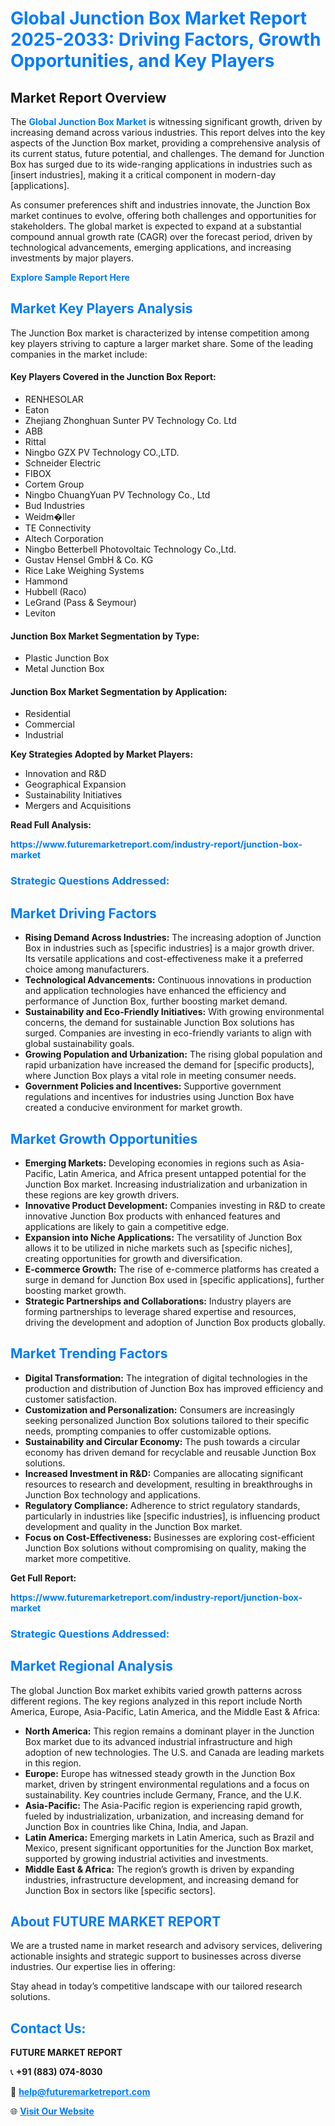 <h1 style="color: #007BFF;">Global Junction Box Market Report 2025-2033: Driving Factors, Growth Opportunities, and Key Players</h1>

<section id="overview">
<h2>Market Report Overview</h2>
<p>The <a href="https://www.futuremarketreport.com/industry-report/junction-box-market" style="color: #007BFF; text-decoration: none;"><strong>Global Junction Box Market</strong></a> is witnessing significant growth, driven by increasing demand across various industries. This report delves into the key aspects of the Junction Box market, providing a comprehensive analysis of its current status, future potential, and challenges. The demand for Junction Box has surged due to its wide-ranging applications in industries such as [insert industries], making it a critical component in modern-day [applications].</p>
<p>As consumer preferences shift and industries innovate, the Junction Box market continues to evolve, offering both challenges and opportunities for stakeholders. The global market is expected to expand at a substantial compound annual growth rate (CAGR) over the forecast period, driven by technological advancements, emerging applications, and increasing investments by major players.</p>
</section>

<section id="overview">
<p><a href="https://www.futuremarketreport.com/request-sample/reportId=96637" style="color: #007BFF; text-decoration: none;"><strong>Explore Sample Report Here</strong></a></p>
</section>

<section id="key-players">
<h2 style="color: #007BFF;">Market Key Players Analysis</h2>
<p>The Junction Box market is characterized by intense competition among key players striving to capture a larger market share. Some of the leading companies in the market include:</p>
<h4>Key Players Covered in the Junction Box Report:</h4>
<ul><li>RENHESOLAR</li><li>Eaton</li><li>Zhejiang Zhonghuan Sunter PV Technology Co. Ltd</li><li>ABB</li><li>Rittal</li><li>Ningbo GZX PV Technology CO.,LTD.</li><li>Schneider Electric</li><li>FIBOX</li><li>Cortem Group</li><li>Ningbo ChuangYuan PV Technology Co., Ltd</li><li>Bud Industries</li><li>Weidm�ller</li><li>TE Connectivity</li><li>Altech Corporation</li><li>Ningbo Betterbell Photovoltaic Technology Co.,Ltd.</li><li>Gustav Hensel GmbH &amp; Co. KG</li><li>Rice Lake Weighing Systems</li><li>Hammond</li><li>Hubbell (Raco)</li><li>LeGrand (Pass &amp; Seymour)</li><li>Leviton</li></ul>
<h4>Junction Box Market Segmentation by Type:</h4>
<ul><li>Plastic Junction Box</li><li>Metal Junction Box</li></ul>

<h4>Junction Box Market Segmentation by Application:</h4>
<ul><li>Residential</li><li>Commercial</li><li>Industrial</li></ul>
<p><strong>Key Strategies Adopted by Market Players:</strong></p>
<ul>
<li>Innovation and R&D</li>
<li>Geographical Expansion</li>
<li>Sustainability Initiatives</li>
<li>Mergers and Acquisitions</li>
</ul>
</section>

<section>
<p><strong>Read Full Analysis: </strong></p><a href="https://www.futuremarketreport.com/industry-report/junction-box-market" style="color: #007BFF; text-decoration: none;"><strong>https://www.futuremarketreport.com/industry-report/junction-box-market</strong></a>
<h3 style="color: #007BFF;">Strategic Questions Addressed:</h3>
</section>

<section id="driving-factors">
<h2 style="color: #007BFF;">Market Driving Factors</h2>
<ul>
<li><strong>Rising Demand Across Industries:</strong> The increasing adoption of Junction Box in industries such as [specific industries] is a major growth driver. Its versatile applications and cost-effectiveness make it a preferred choice among manufacturers.</li>
<li><strong>Technological Advancements:</strong> Continuous innovations in production and application technologies have enhanced the efficiency and performance of Junction Box, further boosting market demand.</li>
<li><strong>Sustainability and Eco-Friendly Initiatives:</strong> With growing environmental concerns, the demand for sustainable Junction Box solutions has surged. Companies are investing in eco-friendly variants to align with global sustainability goals.</li>
<li><strong>Growing Population and Urbanization:</strong> The rising global population and rapid urbanization have increased the demand for [specific products], where Junction Box plays a vital role in meeting consumer needs.</li>
<li><strong>Government Policies and Incentives:</strong> Supportive government regulations and incentives for industries using Junction Box have created a conducive environment for market growth.</li>
</ul>
</section>

<section id="growth-opportunities">
<h2 style="color: #007BFF;">Market Growth Opportunities</h2>
<ul>
<li><strong>Emerging Markets:</strong> Developing economies in regions such as Asia-Pacific, Latin America, and Africa present untapped potential for the Junction Box market. Increasing industrialization and urbanization in these regions are key growth drivers.</li>
<li><strong>Innovative Product Development:</strong> Companies investing in R&D to create innovative Junction Box products with enhanced features and applications are likely to gain a competitive edge.</li>
<li><strong>Expansion into Niche Applications:</strong> The versatility of Junction Box allows it to be utilized in niche markets such as [specific niches], creating opportunities for growth and diversification.</li>
<li><strong>E-commerce Growth:</strong> The rise of e-commerce platforms has created a surge in demand for Junction Box used in [specific applications], further boosting market growth.</li>
<li><strong>Strategic Partnerships and Collaborations:</strong> Industry players are forming partnerships to leverage shared expertise and resources, driving the development and adoption of Junction Box products globally.</li>
</ul>
</section>

<section id="trending-factors">
<h2 style="color: #007BFF;">Market Trending Factors</h2>
<ul>
<li><strong>Digital Transformation:</strong> The integration of digital technologies in the production and distribution of Junction Box has improved efficiency and customer satisfaction.</li>
<li><strong>Customization and Personalization:</strong> Consumers are increasingly seeking personalized Junction Box solutions tailored to their specific needs, prompting companies to offer customizable options.</li>
<li><strong>Sustainability and Circular Economy:</strong> The push towards a circular economy has driven demand for recyclable and reusable Junction Box solutions.</li>
<li><strong>Increased Investment in R&D:</strong> Companies are allocating significant resources to research and development, resulting in breakthroughs in Junction Box technology and applications.</li>
<li><strong>Regulatory Compliance:</strong> Adherence to strict regulatory standards, particularly in industries like [specific industries], is influencing product development and quality in the Junction Box market.</li>
<li><strong>Focus on Cost-Effectiveness:</strong> Businesses are exploring cost-efficient Junction Box solutions without compromising on quality, making the market more competitive.</li>
</ul>
</section>

<section>
<p><strong>Get Full Report: </strong></p><a href="https://www.futuremarketreport.com/industry-report/junction-box-market" style="color: #007BFF; text-decoration: none;"><strong>https://www.futuremarketreport.com/industry-report/junction-box-market</strong></a>
<h3 style="color: #007BFF;">Strategic Questions Addressed:</h3>
</section>


<section id="regional-analysis">
<h2 style="color: #007BFF;">Market Regional Analysis</h2>
<p>The global Junction Box market exhibits varied growth patterns across different regions. The key regions analyzed in this report include North America, Europe, Asia-Pacific, Latin America, and the Middle East & Africa:</p>
<ul>
<li><strong>North America:</strong> This region remains a dominant player in the Junction Box market due to its advanced industrial infrastructure and high adoption of new technologies. The U.S. and Canada are leading markets in this region.</li>
<li><strong>Europe:</strong> Europe has witnessed steady growth in the Junction Box market, driven by stringent environmental regulations and a focus on sustainability. Key countries include Germany, France, and the U.K.</li>
<li><strong>Asia-Pacific:</strong> The Asia-Pacific region is experiencing rapid growth, fueled by industrialization, urbanization, and increasing demand for Junction Box in countries like China, India, and Japan.</li>
<li><strong>Latin America:</strong> Emerging markets in Latin America, such as Brazil and Mexico, present significant opportunities for the Junction Box market, supported by growing industrial activities and investments.</li>
<li><strong>Middle East & Africa:</strong> The region’s growth is driven by expanding industries, infrastructure development, and increasing demand for Junction Box in sectors like [specific sectors].</li>
</ul>
</section>

<footer>
<h2 style="color: #007BFF;">About FUTURE MARKET REPORT</h2>
<p>We are a trusted name in market research and advisory services, delivering actionable insights and strategic support to businesses across diverse industries. Our expertise lies in offering:</p>

<p>Stay ahead in today’s competitive landscape with our tailored research solutions.</p>

<h2 style="color: #007BFF;">Contact Us:</h2>
<p><strong>FUTURE MARKET REPORT</strong></p>
<p>📞 <strong>+91 (883) 074-8030</strong></p>
<p>📧 <strong><a href="mailto:help@futuremarketreport.com" style="color: #007BFF;">help@futuremarketreport.com</a></strong></p>
<p>🌐 <strong><a href="https://www.futuremarketreport.com/" style="color: #007BFF;">Visit Our Website</a></strong></p>
</footer>